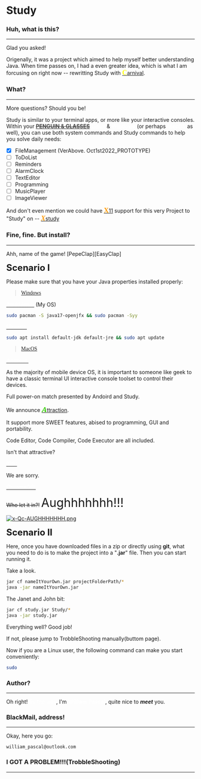 # Study

### Huh, what is this?
---

Glad you asked!

Origenally, it was a project which aimed to help myself better understanding Java. When time passes on, I had a even greater idea, which is what I am forcusing on right now -- rewritting Study with <u><b><font color="#FFFF00" size=4 face="Courier Prime">C</font></b></u>[arnival](https://github.com/WilliamPascal/Carnival "LinkToCarnival").

### What?
---

More questions? Should you be!

Study is similar to your terminal apps, or more like your interactive consoles. Within your <u><font color="#444444">~~__PENGUIN & GLASSES__~~</font></u> <font color="#FFFFFF">__Linux__</font> & <font color="#FFFFFF">__Windows__</font> (or perhaps <font color="#FFFFFF">__MacOS__</font> as well), you can use both system commands and Study commands to help you solve daily needs:

- [X] FileManagement (VerAbove. Oct1st2022_PROTOTYPE)
- [ ] ToDoList
- [ ] Reminders
- [ ] AlarmClock
- [ ] TextEditor
- [ ] Programming
- [ ] MusicPlayer
- [ ] ImageViewer

And don't even mention we could have <u><b><font color="#FF9900" size=4 face="Noto Serif Display Black">X</font></b></u>[11](https://x.org/wiki/) support for this very Project to "Study" on -- <u><b><i><font color="#FF9900" size=4 face="Noto Serif Display Black">X</font></i></b></u>[study](https://github.com/WilliamPascal/Xstudy)

### Fine, fine. But install?
---

Ahh, name of the game! [PepeClap][EasyClap]

<b><font size=5>Scenario I</font></b>

Please make sure that you have your Java properties installed properly:

<font face="Courier Prime">

> [Windows](https://www.java.com/en/download/windows_manual.jsp "WindowsJavaInstallLink")

</font>

<u><b><font color="#FFFFFF">ArchLinux:</font></b></u> (My OS)
```sh
sudo pacman -S java17-openjfx && sudo pacman -Syy
```

<u><b><font color="#FFFFFF">Ubuntu:</font></b></u>
```sh
sudo apt install default-jdk default-jre && sudo apt update
```

<font face="Courier Prime">

> [MacOS](https://www.oracle.com/java/technologies/downloads/#jdk19-mac)

</font>

<u><b><font color="#FFFFFF">Android:</font></b></u>

As the majority of mobile device OS, it is important to someone like geek to have a classic terminal UI interactive console toolset to control their devices. 

Full power-on match presented by Andoird and Study.

We announce <u><b><i><font color="#33CC00" size=4 face="Noto Serif">A</font></i></b></u>[ttraction](https://github.com/WilliamPascal/Attraction).

It support more SWEET features, abised to programming, GUI and portability.

Code Editor, Code Compiler, Code Executor are all included.

Isn't that attractive?

<u><b><font color="#FFFFFF">IOS:</font></b></u>

We are sorry.

<u><b><font color="#FFFFFF">ChromeOS:</font></b></u>

~~Who let it in?!~~ <font size=6>Aughhhhhhh!!!</font>

[![x-Qc-AUGHHHHHHH.png](https://i.postimg.cc/MZh0Y6hB/x-Qc-AUGHHHHHHH.png)](https://postimg.cc/RqLnSBCC)

<b><font size=5>Scenario II</font></b>

Here, once you have downloaded files in a zip or directly using __git__, what you need to do is to make the project into a "__.jar__" file. Then you can start running it.

Take a look.

```sh
jar cf nameItYourOwn.jar projectFolderPath/*
java -jar nameItYourOwn.jar
```

The Janet and John bit:
```sh
jar cf study.jar Study/*
java -jar study.jar
```

Everything well? Good job!

If not, please jump to TrobbleShooting manually(buttom page).

Now if you are a Linux user, the following command can make you start conveniently:
```sh
sudo 
```

### Author?
---

Oh right! <font color="#FFFFFF">By the way</font>, I'm <font color="#FFFFFF">__William Pascal__</font>, quite nice to ***meet*** you.

### BlackMail, address!
---

Okay, here you go:
```
william_pascal@outlook.com
```

### I GOT A PROBLEM!!!(TrobbleShooting)
---
